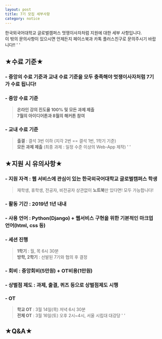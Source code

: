 ```yaml
---
layout: post
title: 7기 모집 세부사항
category: notice
---
```


한국외국어대학교 글로벌캠퍼스 멋쟁이사자처럼 지원에 대한 세부 사항입니다.  
이 밖의 문의사항이 있으시면 언제든지 페이스북과 카톡 플러스친구로 문의주시기 바랍니다!!
' '    
  
## ★수료 기준★
### - 중앙의 수료 기준과 교내 수료 기준을 모두 충족해야 멋쟁이사자처럼 7기가 수료 됩니다!
### - 중앙 수료 기준
   > **온라인 강의 진도율 100% 및 모든 과제 제출  
   > 7월의 아이디어톤과 8월의 해커톤 참여**
### - 교내 수료 기준 
   > **출결** : 결석 3번 이하 (지각 2번 == 결석 1번, 1학기 기준)  
   > **모든 과제 제출** (최종 과제 : 일정 수준 이상의 Web-App 제작)
' '    
    
## ★지원 시 유의사항★
### - **지원 자격**  : 웹 서비스에 관심이 있는 한국외국어대학교 글로벌캠퍼스 학생 
   > 재학생, 휴학생, 전공자, 비전공자 상관없이 **노트북**만 있다면! 모두 가능합니다!
### - **활동 기간**  : 2019년 1년 내내
### - **사용 언어**  : Python(Django) + 웹서비스 구현을 위한 기본적인 마크업 언어(html, css 등)
### - **세션 진행**
   > **1학기** : 월, 목 6시 30분  
   > **방학, 2학기** : 선발된 7기와 협의 후 결정
### - **회비**  : 중앙회비(5만원) + OT비용(1만원)
### - **상벌점 제도**  : 과제, 출결, 퀴즈 등으로 상벌점제도 시행
### - **OT** 
   > **학교 OT** : 3월 14일(목) 저녁 6시 30분  
   > **전체 OT** : 3월 16일(토) 오후 2시~4시, 서울 시립대 대강당
' '  
  
## ★Q&A★

